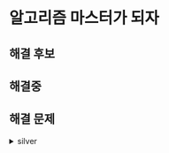 # 알고리즘 마스터가 되자

## 해결 후보
## 해결중
## 해결 문제
<details markdown="1">
    <summary>silver</summary>
    <ul>
        <li><p><a href="https://www.acmicpc.net/problem/1929">B1929</a> [24/11/14] (실패)</p></li>
    </ul>
</details>
